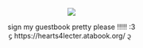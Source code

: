 <p align="center">
<img src="https://i.postimg.cc/rwCVjZz1/IMG-9373.png" />
  </p>
<div align="center">sign my guestbook pretty please !!!!! :3 </div>
<div align="center">᧔ https://hearts4lecter.atabook.org/ ᧓ </div>
  
  
